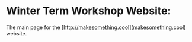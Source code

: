 Winter Term Workshop Website:
=========

The main page for the [http://makesomething.cool](makesomething.cool) website.
